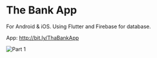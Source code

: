 # The Bank App

For Android & iOS.
Using Flutter and Firebase for database.

App: http://bit.ly/ThaBankApp

![Part 1](https://user-images.githubusercontent.com/72062416/121992281-f43c3980-cdbe-11eb-8cd9-b83509203994.jpeg)
